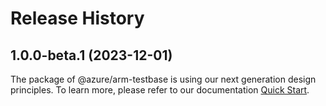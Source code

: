# Release History
    
## 1.0.0-beta.1 (2023-12-01)

The package of @azure/arm-testbase is using our next generation design principles. To learn more, please refer to our documentation [Quick Start](https://aka.ms/js-track2-quickstart).
